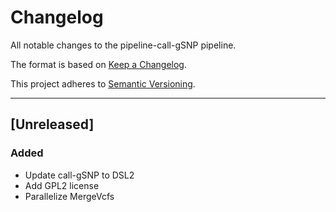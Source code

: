 # Changelog
All notable changes to the pipeline-call-gSNP pipeline.

The format is based on [Keep a Changelog](https://keepachangelog.com/en/1.0.0/).

This project adheres to [Semantic Versioning](https://semver.org/spec/v2.0.0.html).

---

## [Unreleased]
### Added
- Update call-gSNP to DSL2
- Add GPL2 license
- Parallelize MergeVcfs
